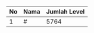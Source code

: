 | No | Nama            | Jumlah Level |
|----|-----------------|--------------|
| 1  | #    |    5764        |

